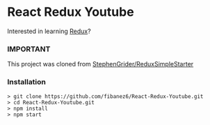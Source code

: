 # React Redux Youtube

Interested in learning [Redux](https://www.udemy.com/react-redux/)?

### IMPORTANT

This project was cloned from [StephenGrider/ReduxSimpleStarter](https://github.com/StephenGrider/ReduxSimpleStarter)


### Installation

```
> git clone https://github.com/fibanez6/React-Redux-Youtube.git
> cd React-Redux-Youtube.git
> npm install
> npm start
```
